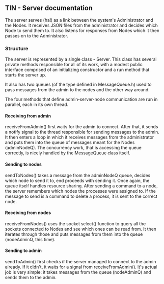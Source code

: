 ## TIN - Server documentation

The server serves (ha!) as a link between the system's Administrator and the Nodes. It receives JSON files from the administrator and decides which Node to send them to. It also listens for responses from Nodes which it then passes on to the Administrator.

### Structure
The server is represented by a single class - Server. This class has several private methods responsible for all of its work, with a modest public interface comprised of an initializing constructor and a run method that starts the server up.

It also has two queues (of the type defined in MessageQueue.h) used to pass messages from the admin to the nodes and the other way around.

The four methods that define admin-server-node communication are run in parallel, each in its own thread.

#### Receiving from admin
receiveFromAdmin() first waits for the admin to connect. After that, it sends a notify signal to the thread responsible for sending messages to the admin.
It then enters a loop in which it receives messages from the administrator and puts them into the queue of messages meant for the Nodes (adminNodeQ). The concurrency work, that is accessing the queue correctly, is nicely handled by the MessageQueue class itself.

#### Sending to nodes
sendToNodes() takes a message from the adminNodeQ queue, decides which node to send it to, end proceeds with sending it. Once again, the queue itself handles resource sharing. After sending a command to a node, the server remembers which nodes the processes were assigned to. If the message to send is a command to delete a process, it is sent to the correct node.

#### Receiving from nodes
receiveFromNodes() uses the socket select() function to query all the sockets connected to Nodes and see which ones can be read from. It then iterates through those and puts messages from them into the queue (nodeAdminQ, this time).

#### Sending to admin
sendToAdmin() first checks if the server managed to connect to the admin already. If it didn't, it waits for a signal from receiveFromAdmin(). It's actual job is very simple: it takes messages from the queue (nodeAdminQ) and sends them to the admin.